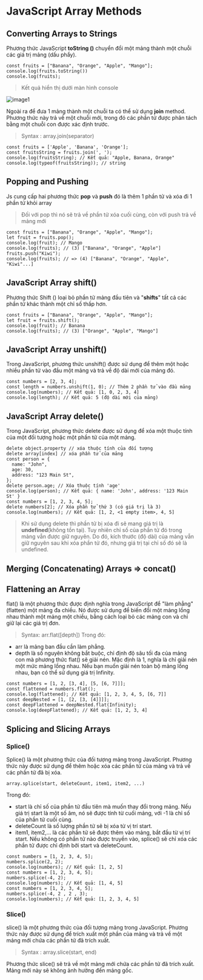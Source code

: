 # JavaScript Array Methods

## Converting Arrays to Strings

Phương thức JavaScript **toString ()** chuyển đổi một mảng thành một chuỗi các giá trị mảng (dấu phẩy).

```
const fruits = ["Banana", "Orange", "Apple", "Mango"];
console.log(fruits.toString())
console.log(fruits);
```

> Kết quả hiển thị dưới màn hình console

![image1](https://live.staticflickr.com/65535/52785986417_803ea7d3c0.jpg)

Ngoài ra để đưa 1 mảng thành một chuỗi ta có thể sử dụng **join** method. Phương thức này trả về một chuỗi mới, trong đó các phần tử được phân tách bằng một chuỗi con được xác định trước.

> Syntax : array.join(separator)

```
const fruits = ['Apple', 'Banana', 'Orange'];
const fruitsString = fruits.join(', ');
console.log(fruitsString); // Kết quả: "Apple, Banana, Orange"
console.log(typeof(fruitsString)); // string
```

## Popping and Pushing

Js cung cấp hai phương thức **pop** và **push** đó là thêm 1 phần tử và xóa đi 1 phần tử khỏi array

> Đối với pop thì nó sẽ trả về phần tử xóa cuối cùng, còn với push trả về mảng mới

```
const fruits = ["Banana", "Orange", "Apple", "Mango"];
let fruit = fruits.pop();
console.log(fruit); // Mango
console.log(fruits); // (3) ["Banana", "Orange", "Apple"]
fruits.push("Kiwi");
console.log(fruits); // => (4) ["Banana", "Orange", "Apple", "Kiwi"...]
```

## JavaScript Array shift()

Phương thức Shift () loại bỏ phần tử mảng đầu tiên và "**shifts**" tất cả các phần tử khác thành một chỉ số thấp hơn.

```
const fruits = ["Banana", "Orange", "Apple", "Mango"];
let fruit = fruits.shift();
console.log(fruit); // Banana
console.log(fruits); // (3) ["Orange", "Apple", "Mango"]
```

## JavaScript Array unshift()

Trong JavaScript, phương thức unshift() được sử dụng để thêm một hoặc nhiều phần tử vào đầu một mảng và trả về độ dài mới của mảng đó.

```
const numbers = [2, 3, 4];
const length = numbers.unshift(1, 0); // Thêm 2 phần tử vào đầu mảng
console.log(numbers); // Kết quả: [1, 0, 2, 3, 4]
console.log(length); // Kết quả: 5 (độ dài mới của mảng)
```

## JavaScript Array delete()

Trong JavaScript, phương thức delete được sử dụng để xóa một thuộc tính của một đối tượng hoặc một phần tử của một mảng.

```
delete object.property // xóa thuộc tính của đối tượng
delete array[index] // xóa phần tử của mảng
const person = {
  name: "John",
  age: 30,
  address: "123 Main St",
};
delete person.age; // Xóa thuộc tính 'age'
console.log(person); // Kết quả: { name: 'John', address: '123 Main St' }
const numbers = [1, 2, 3, 4, 5];
delete numbers[2]; // Xóa phần tử thứ 3 (có giá trị là 3)
console.log(numbers); // Kết quả: [1, 2, <1 empty item>, 4, 5]
```

> Khi sử dụng delete thì phần tử bị xóa đi sẽ mang giá trị là **undefined**(không tồn tại). Tuy nhiên chỉ số của phần tử đó trong mảng vẫn được giữ nguyên. Do đó, kích thước (độ dài) của mảng vẫn giữ nguyên sau khi xóa phần tử đó, nhưng giá trị tại chỉ số đó sẽ là undefined.

## Merging (Concatenating) Arrays => concat()

## Flattening an Array

flat() là một phương thức được định nghĩa trong JavaScript để "làm phẳng" (flatten) một mảng đa chiều. Nó được sử dụng để biến đổi một mảng lồng nhau thành một mảng một chiều, bằng cách loại bỏ các mảng con và chỉ giữ lại các giá trị đơn.

> Syntax: arr.flat([depth])
> Trong đó:

- arr là mảng ban đầu cần làm phẳng.
- depth là số nguyên không bắt buộc, chỉ định độ sâu tối đa của mảng con mà phương thức flat() sẽ giải nén. Mặc định là 1, nghĩa là chỉ giải nén một mức mảng lồng nhau. Nếu bạn muốn giải nén toàn bộ mảng lồng nhau, bạn có thể sử dụng giá trị Infinity.

```
const numbers = [1, 2, [3, 4], [5, [6, 7]]];
const flattened = numbers.flat();
console.log(flattened); // Kết quả: [1, 2, 3, 4, 5, [6, 7]]
const deepNested = [1, [2, [3, [4]]]];
const deepFlattened = deepNested.flat(Infinity);
console.log(deepFlattened); // Kết quả: [1, 2, 3, 4]
```

## Splicing and Slicing Arrays

### Splice()

Splice() là một phương thức của đối tượng mảng trong JavaScript. Phương thức này được sử dụng để thêm hoặc xóa các phần tử của mảng và trả về các phần tử đã bị xóa.

```
array.splice(start, deleteCount, item1, item2, ...)
```

Trong đó:

- start là chỉ số của phần tử đầu tiên mà muốn thay đổi trong mảng. Nếu giá trị start là một số âm, nó sẽ được tính từ cuối mảng, với -1 là chỉ số của phần tử cuối cùng.
- deleteCount là số lượng phần tử sẽ bị xóa từ vị trí start.
- item1, item2,... là các phần tử sẽ được thêm vào mảng, bắt đầu từ vị trí start. Nếu không có phần tử nào được truyền vào, splice() sẽ chỉ xóa các phần tử được chỉ định bởi start và deleteCount.

```
const numbers = [1, 2, 3, 4, 5];
numbers.splice(2, 2);
console.log(numbers); // Kết quả: [1, 2, 5]
const numbers = [1, 2, 3, 4, 5];
numbers.splice(-4, 2);
console.log(numbers); // Kết quả: [1, 4, 5]
const numbers = [1, 2, 3, 4, 5];
numbers.splice(-4, 2 , 2 , 3);
console.log(numbers); // Kết quả: [1, 2, 3, 4, 5]
```

### Slice()

slice() là một phương thức của đối tượng mảng trong JavaScript. Phương thức này được sử dụng để trích xuất một phần của mảng và trả về một mảng mới chứa các phần tử đã trích xuất.

> Syntax : array.slice(start, end)

Phương thức slice() sẽ trả về một mảng mới chứa các phần tử đã trích xuất. Mảng mới này sẽ không ảnh hưởng đến mảng gốc.
